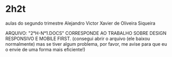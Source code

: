 # 2h2t
aulas do segundo trimestre
Alejandro Victor Xavier de Oliveira Siqueira

ARQUIVO: "2°H-N°1.DOCS" CORRESPONDE AO TRABALHO SOBRE DESIGN RESPONSIVO E MOBILE FIRST. 
(consegui abrir o arquivo (ele baixou normalmente) mas se tiver algum problema, por favor, me avise para que eu o envie de uma forma mais eficiente!)
